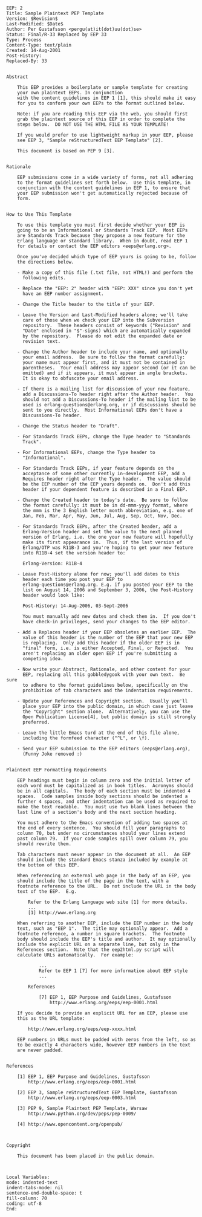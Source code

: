    EEP: 2
    Title: Sample Plaintext PEP Template
    Version: $Revision$
    Last-Modified: $Date$
    Author: Per Gustafsson <pergu(at)it(dot)uu(dot)se>
    Status: Final/R-33 Replaced by EEP 33
    Type: Process
    Content-Type: text/plain
    Created: 14-Aug-2001
    Post-History:
    Replaced-By: 33
    
    
    Abstract
    
        This EEP provides a boilerplate or sample template for creating
        your own plaintext EEPs. In conjunction
        with the content guidelines in EEP 1 [1], this should make it easy
        for you to conform your own EEPs to the format outlined below.
    
        Note: if you are reading this EEP via the web, you should first
        grab the plaintext source of this EEP in order to complete the
        steps below.  DO NOT USE THE HTML FILE AS YOUR TEMPLATE!
    
        If you would prefer to use lightweight markup in your EEP, please
        see EEP 3, "Sample reStructuredText EEP Template" [2].
    
        This document is based on PEP 9 [3].
    
    
    Rationale
    
        EEP submissions come in a wide variety of forms, not all adhering
        to the format guidelines set forth below.  Use this template, in
        conjunction with the content guidelines in EEP 1, to ensure that
        your EEP submission won't get automatically rejected because of
        form.
    
    
    How to Use This Template
    
        To use this template you must first decide whether your EEP is
        going to be an Informational or Standards Track EEP.  Most EEPs
        are Standards Track because they propose a new feature for the
        Erlang language or standard library.  When in doubt, read EEP 1
        for details or contact the EEP editors <eeps@erlang.org>.
    
        Once you've decided which type of EEP yours is going to be, follow
        the directions below.
    
        - Make a copy of this file (.txt file, not HTML!) and perform the
          following edits.
    
        - Replace the "EEP: 2" header with "EEP: XXX" since you don't yet
          have an EEP number assignment.
    
        - Change the Title header to the title of your EEP.
    
        - Leave the Version and Last-Modified headers alone; we'll take
          care of those when we check your EEP into the Subversion
          repository.  These headers consist of keywords ("Revision" and
          "Date" enclosed in "$"-signs) which are automatically expanded
          by the repository.  Please do not edit the expanded date or
          revision text.
    
        - Change the Author header to include your name, and optionally
          your email address.  Be sure to follow the format carefully:
          your name must appear first, and it must not be contained in
          parentheses.  Your email address may appear second (or it can be
          omitted) and if it appears, it must appear in angle brackets.
          It is okay to obfuscate your email address.
    
        - If there is a mailing list for discussion of your new feature,
          add a Discussions-To header right after the Author header.  You
          should not add a Discussions-To header if the mailing list to be
          used is erlang-questions@erlang.org, or if discussions should be
          sent to you directly.  Most Informational EEPs don't have a
          Discussions-To header.
    
        - Change the Status header to "Draft".
    
        - For Standards Track EEPs, change the Type header to "Standards
          Track".
    
        - For Informational EEPs, change the Type header to
          "Informational".
    
        - For Standards Track EEPs, if your feature depends on the
          acceptance of some other currently in-development EEP, add a
          Requires header right after the Type header.  The value should
          be the EEP number of the EEP yours depends on.  Don't add this
          header if your dependent feature is described in a Final EEP.
    
        - Change the Created header to today's date.  Be sure to follow
          the format carefully: it must be in dd-mmm-yyyy format, where
          the mmm is the 3 English letter month abbreviation, e.g. one of
          Jan, Feb, Mar, Apr, May, Jun, Jul, Aug, Sep, Oct, Nov, Dec.
    
        - For Standards Track EEPs, after the Created header, add a
          Erlang-Version header and set the value to the next planned
          version of Erlang, i.e. the one your new feature will hopefully
          make its first appearance in.  Thus, if the last version of
          Erlang/OTP was R11B-3 and you're hoping to get your new feature
          into R11B-4 set the version header to:
    
          Erlang-Version: R11B-4
    
        - Leave Post-History alone for now; you'll add dates to this
          header each time you post your EEP to
          erlang-questions@erlang.org. E.g. if you posted your EEP to the
          list on August 14, 2006 and September 3, 2006, the Post-History
          header would look like:
    
          Post-History: 14-Aug-2006, 03-Sept-2006
    
          You must manually add new dates and check them in.  If you don't
          have check-in privileges, send your changes to the EEP editor.
    
        - Add a Replaces header if your EEP obsoletes an earlier EEP.  The
          value of this header is the number of the EEP that your new EEP
          is replacing.  Only add this header if the older EEP is in
          "final" form, i.e. is either Accepted, Final, or Rejected.  You
          aren't replacing an older open EEP if you're submitting a
          competing idea.
    
        - Now write your Abstract, Rationale, and other content for your
          EEP, replacing all this gobbledygook with your own text.  Be sure
          to adhere to the format guidelines below, specifically on the
          prohibition of tab characters and the indentation requirements.
    
        - Update your References and Copyright section.  Usually you'll
          place your EEP into the public domain, in which case just leave
          the "Copyright" section alone.  Alternatively, you can use the
          Open Publication License[4], but public domain is still strongly
          preferred.
    
        - Leave the little Emacs turd at the end of this file alone,
          including the formfeed character ("^L", or \f).
    
        - Send your EEP submission to the EEP editors (eeps@erlang.org),
          (Funny Joke removed :)
    
    
    Plaintext EEP Formatting Requirements
    
        EEP headings must begin in column zero and the initial letter of
        each word must be capitalized as in book titles.  Acronyms should
        be in all capitals.  The body of each section must be indented 4
        spaces.  Code samples inside body sections should be indented a
        further 4 spaces, and other indentation can be used as required to
        make the text readable.  You must use two blank lines between the
        last line of a section's body and the next section heading.
    
        You must adhere to the Emacs convention of adding two spaces at
        the end of every sentence.  You should fill your paragraphs to
        column 70, but under no circumstances should your lines extend
        past column 79.  If your code samples spill over column 79, you
        should rewrite them.
    
        Tab characters must never appear in the document at all.  An EEP
        should include the standard Emacs stanza included by example at
        the bottom of this EEP.
    
        When referencing an external web page in the body of an EEP, you
        should include the title of the page in the text, with a
        footnote reference to the URL.  Do not include the URL in the body
        text of the EEP.  E.g.
    
            Refer to the Erlang Language web site [1] for more details.
            ...
            [1] http://www.erlang.org
    
        When referring to another EEP, include the EEP number in the body
        text, such as "EEP 1".  The title may optionally appear.  Add a
        footnote reference, a number in square brackets.  The footnote
        body should include the EEP's title and author.  It may optionally
        include the explicit URL on a separate line, but only in the
        References section.  Note that the eep2html.py script will
        calculate URLs automatically.  For example:
    
                ...
                Refer to EEP 1 [7] for more information about EEP style
                ...
    
            References
    
                [7] EEP 1, EEP Purpose and Guidelines, Gustafsson
                    http://www.erlang.org/eeps/eep-0001.html
    
        If you decide to provide an explicit URL for an EEP, please use
        this as the URL template:
    
            http://www.erlang.org/eeps/eep-xxxx.html
    
        EEP numbers in URLs must be padded with zeros from the left, so as
        to be exactly 4 characters wide, however EEP numbers in the text
        are never padded.
    
    
    References
        
        [1] EEP 1, EEP Purpose and Guidelines, Gustafsson
            http://www.erlang.org/eeps/eep-0001.html
    
        [2] EEP 3, Sample reStructuredText EEP Template, Gustafsson
            http://www.erlang.org/eeps/eep-0003.html
        
        [3] PEP 9, Sample Plaintext PEP Template, Warsaw
            http://www.python.org/dev/peps/pep-0009/
        
        [4] http://www.opencontent.org/openpub/
    
    
    
    Copyright
    
        This document has been placed in the public domain.
    
    
    
    Local Variables:
    mode: indented-text
    indent-tabs-mode: nil
    sentence-end-double-space: t
    fill-column: 70
    coding: utf-8
    End:
